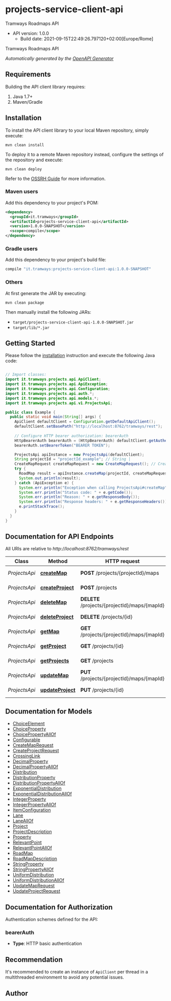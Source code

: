 # projects-service-client-api

Tramways Roadmaps API
- API version: 1.0.0
  - Build date: 2021-09-15T22:49:26.797120+02:00[Europe/Rome]

Tramways Roadmaps API


*Automatically generated by the [OpenAPI Generator](https://openapi-generator.tech)*


## Requirements

Building the API client library requires:
1. Java 1.7+
2. Maven/Gradle

## Installation

To install the API client library to your local Maven repository, simply execute:

```shell
mvn clean install
```

To deploy it to a remote Maven repository instead, configure the settings of the repository and execute:

```shell
mvn clean deploy
```

Refer to the [OSSRH Guide](http://central.sonatype.org/pages/ossrh-guide.html) for more information.

### Maven users

Add this dependency to your project's POM:

```xml
<dependency>
  <groupId>it.tramways</groupId>
  <artifactId>projects-service-client-api</artifactId>
  <version>1.0.0-SNAPSHOT</version>
  <scope>compile</scope>
</dependency>
```

### Gradle users

Add this dependency to your project's build file:

```groovy
compile "it.tramways:projects-service-client-api:1.0.0-SNAPSHOT"
```

### Others

At first generate the JAR by executing:

```shell
mvn clean package
```

Then manually install the following JARs:

* `target/projects-service-client-api-1.0.0-SNAPSHOT.jar`
* `target/lib/*.jar`

## Getting Started

Please follow the [installation](#installation) instruction and execute the following Java code:

```java

// Import classes:
import it.tramways.projects.api.ApiClient;
import it.tramways.projects.api.ApiException;
import it.tramways.projects.api.Configuration;
import it.tramways.projects.api.auth.*;
import it.tramways.projects.api.models.*;
import it.tramways.projects.api.v1.ProjectsApi;

public class Example {
  public static void main(String[] args) {
    ApiClient defaultClient = Configuration.getDefaultApiClient();
    defaultClient.setBasePath("http://localhost:8762/tramways/rest");
    
    // Configure HTTP bearer authorization: bearerAuth
    HttpBearerAuth bearerAuth = (HttpBearerAuth) defaultClient.getAuthentication("bearerAuth");
    bearerAuth.setBearerToken("BEARER TOKEN");

    ProjectsApi apiInstance = new ProjectsApi(defaultClient);
    String projectId = "projectId_example"; // String | 
    CreateMapRequest createMapRequest = new CreateMapRequest(); // CreateMapRequest | 
    try {
      RoadMap result = apiInstance.createMap(projectId, createMapRequest);
      System.out.println(result);
    } catch (ApiException e) {
      System.err.println("Exception when calling ProjectsApi#createMap");
      System.err.println("Status code: " + e.getCode());
      System.err.println("Reason: " + e.getResponseBody());
      System.err.println("Response headers: " + e.getResponseHeaders());
      e.printStackTrace();
    }
  }
}

```

## Documentation for API Endpoints

All URIs are relative to *http://localhost:8762/tramways/rest*

Class | Method | HTTP request | Description
------------ | ------------- | ------------- | -------------
*ProjectsApi* | [**createMap**](docs/ProjectsApi.md#createMap) | **POST** /projects/{projectId}/maps | Creates a map
*ProjectsApi* | [**createProject**](docs/ProjectsApi.md#createProject) | **POST** /projects | Creates a new project
*ProjectsApi* | [**deleteMap**](docs/ProjectsApi.md#deleteMap) | **DELETE** /projects/{projectId}/maps/{mapId} | Deletes a map
*ProjectsApi* | [**deleteProject**](docs/ProjectsApi.md#deleteProject) | **DELETE** /projects/{id} | Deletes a project
*ProjectsApi* | [**getMap**](docs/ProjectsApi.md#getMap) | **GET** /projects/{projectId}/maps/{mapId} | Gets a map
*ProjectsApi* | [**getProject**](docs/ProjectsApi.md#getProject) | **GET** /projects/{id} | Gets project
*ProjectsApi* | [**getProjects**](docs/ProjectsApi.md#getProjects) | **GET** /projects | Gets user projects
*ProjectsApi* | [**updateMap**](docs/ProjectsApi.md#updateMap) | **PUT** /projects/{projectId}/maps/{mapId} | Updates a map
*ProjectsApi* | [**updateProject**](docs/ProjectsApi.md#updateProject) | **PUT** /projects/{id} | Updates a project


## Documentation for Models

 - [ChoiceElement](docs/ChoiceElement.md)
 - [ChoiceProperty](docs/ChoiceProperty.md)
 - [ChoicePropertyAllOf](docs/ChoicePropertyAllOf.md)
 - [Configurable](docs/Configurable.md)
 - [CreateMapRequest](docs/CreateMapRequest.md)
 - [CreateProjectRequest](docs/CreateProjectRequest.md)
 - [CrossingLink](docs/CrossingLink.md)
 - [DecimalProperty](docs/DecimalProperty.md)
 - [DecimalPropertyAllOf](docs/DecimalPropertyAllOf.md)
 - [Distribution](docs/Distribution.md)
 - [DistributionProperty](docs/DistributionProperty.md)
 - [DistributionPropertyAllOf](docs/DistributionPropertyAllOf.md)
 - [ExponentialDistribution](docs/ExponentialDistribution.md)
 - [ExponentialDistributionAllOf](docs/ExponentialDistributionAllOf.md)
 - [IntegerProperty](docs/IntegerProperty.md)
 - [IntegerPropertyAllOf](docs/IntegerPropertyAllOf.md)
 - [ItemConfiguration](docs/ItemConfiguration.md)
 - [Lane](docs/Lane.md)
 - [LaneAllOf](docs/LaneAllOf.md)
 - [Project](docs/Project.md)
 - [ProjectDescription](docs/ProjectDescription.md)
 - [Property](docs/Property.md)
 - [RelevantPoint](docs/RelevantPoint.md)
 - [RelevantPointAllOf](docs/RelevantPointAllOf.md)
 - [RoadMap](docs/RoadMap.md)
 - [RoadMapDescription](docs/RoadMapDescription.md)
 - [StringProperty](docs/StringProperty.md)
 - [StringPropertyAllOf](docs/StringPropertyAllOf.md)
 - [UniformDistribution](docs/UniformDistribution.md)
 - [UniformDistributionAllOf](docs/UniformDistributionAllOf.md)
 - [UpdateMapRequest](docs/UpdateMapRequest.md)
 - [UpdateProjectRequest](docs/UpdateProjectRequest.md)


## Documentation for Authorization

Authentication schemes defined for the API:
### bearerAuth

- **Type**: HTTP basic authentication


## Recommendation

It's recommended to create an instance of `ApiClient` per thread in a multithreaded environment to avoid any potential issues.

## Author



